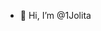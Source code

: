 - 👋 Hi, I’m @1Jolita
<!---
1Jolita/1Jolita is a ✨ special ✨ repository because its `README.md` (this file) appears on your GitHub profile.
You can click the Preview link to take a look at your changes.
--->
